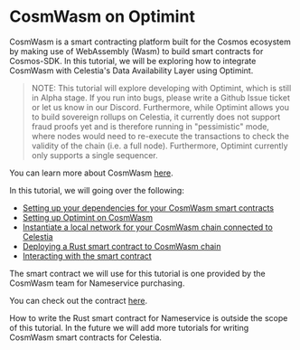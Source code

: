 # CosmWasm on Optimint

CosmWasm is a smart contracting platform built for the Cosmos
ecosystem by making use of WebAssembly (Wasm) to build smart contracts
for Cosmos-SDK. In this tutorial, we will be exploring how to integrate
CosmWasm with Celestia's Data Availability Layer using Optimint.

> NOTE: This tutorial will explore developing with Optimint,
  which is still in Alpha stage. If you run into bugs, please
  write a Github Issue ticket or let us know in our Discord.
  Furthermore, while Optimint allows you to build sovereign rollups
  on Celestia, it currently does not support fraud proofs yet and is
  therefore running in "pessimistic" mode, where nodes would need to
  re-execute the transactions to check the validity of the chain
  (i.e. a full node). Furthermore, Optimint currently only supports
  a single sequencer.

You can learn more about CosmWasm [here](https://docs.cosmwasm.com/docs/1.0/).

In this tutorial, we will going over the following:

* [Setting up your dependencies for your CosmWasm smart contracts](./cosmwasm-dependency.md)
* [Setting up Optimint on CosmWasm](./cosmwasm-dependency.md#wasmd-installation)
* [Instantiate a local network for your CosmWasm chain connected to Celestia](./cosmwasm-environment.md)
* [Deploying a Rust smart contract to CosmWasm chain](./cosmwasm-contract-deployment.md)
* [Interacting with the smart contract](./cosmwasm-contract-interaction.md)

The smart contract we will use for this tutorial is one provided by
the CosmWasm team for Nameservice purchasing.

You can check out the contract [here](https://github.com/InterWasm/cw-contracts/tree/main/contracts/nameservice).

How to write the Rust smart contract for Nameservice is outside the scope of
this tutorial. In the future we will add more tutorials for writing CosmWasm
smart contracts for Celestia.
